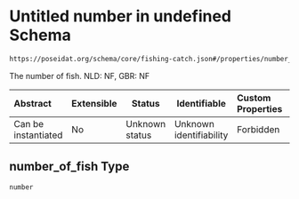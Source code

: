 # Untitled number in undefined Schema

```txt
https://poseidat.org/schema/core/fishing-catch.json#/properties/number_of_fish
```

The number of fish. NLD: NF, GBR: NF


| Abstract            | Extensible | Status         | Identifiable            | Custom Properties | Additional Properties | Access Restrictions | Defined In                                                                     |
| :------------------ | ---------- | -------------- | ----------------------- | :---------------- | --------------------- | ------------------- | ------------------------------------------------------------------------------ |
| Can be instantiated | No         | Unknown status | Unknown identifiability | Forbidden         | Allowed               | none                | [fishing-catch.json\*](schemas/core/fishing-catch.json "open original schema") |

## number_of_fish Type

`number`
